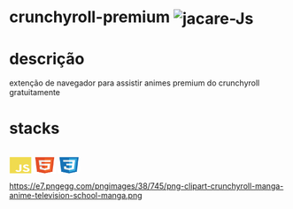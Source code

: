# crunchyroll-premium  <img align="center" alt="jacare-Js" height="30" width="40" src="https://i.imgur.com/gEeJp0J.png">


# descrição

extenção de navegador  para assistir animes premium do crunchyroll gratuitamente

# stacks
<div style="display: inline_block"><br>
  <img align="center" alt="jacare-Js" height="30" width="40" src="https://raw.githubusercontent.com/devicons/devicon/master/icons/javascript/javascript-plain.svg">
  <img align="center" alt="jacare-HTML" height="30" width="40" src="https://raw.githubusercontent.com/devicons/devicon/master/icons/html5/html5-original.svg">
  <img align="center" alt="jacare-CSS" height="30" width="40" src="https://raw.githubusercontent.com/devicons/devicon/master/icons/css3/css3-original.svg">
</div>


https://e7.pngegg.com/pngimages/38/745/png-clipart-crunchyroll-manga-anime-television-school-manga.png

